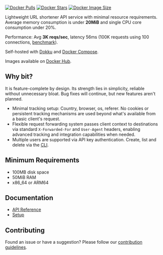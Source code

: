 [![Docker Pulls](https://img.shields.io/docker/pulls/sjdonado/bit.svg)](https://hub.docker.com/r/sjdonado/bit)
[![Docker Stars](https://img.shields.io/docker/stars/sjdonado/bit.svg)](https://hub.docker.com/r/sjdonado/bit)
[![Docker Image Size](https://img.shields.io/docker/image-size/sjdonado/bit/latest)](https://hub.docker.com/r/sjdonado/bit)

Lightweight URL shortener API service with minimal resource requirements. Average memory consumption is under **20MiB** and single CPU core consumption under 20%.

Performance: Avg **3K reqs/sec**, latency 56ms (100K requests using 100 connections, [benchmark](docs/SETUP.md#benchmark)).

Self-hosted with [Dokku](docs/SETUP.md#dokku) and [Docker Compose](docs/SETUP.md#docker-compose).

Images available on [Docker Hub](https://hub.docker.com/r/sjdonado/bit/tags).

## Why bit?
It is feature-complete by design. Its strength lies in simplicity, reliable without unnecessary bloat. Bug fixes will continue, but new features aren't planned.

- Minimal tracking setup: Country, browser, os, referer. No cookies or persistent tracking mechanisms are used beyond what's available from a basic client's request.
- Flexible request forwarding system passes client context to destinations via standard `X-Forwarded-For` and `User-Agent` headers, enabling advanced tracking and integration capabilities when needed.
- Multiple users are supported via API key authentication. Create, list and delete via the [CLI](docs/SETUP.md#cli).

## Minimum Requirements
- 100MB disk space
- 50MiB RAM
- x86_64 or ARM64

## Documentation
- [API Reference](docs/API.md)
- [Setup](docs/SETUP.md)

## Contributing
Found an issue or have a suggestion? Please follow our [contribution guidelines](CONTRIBUTING.md).
